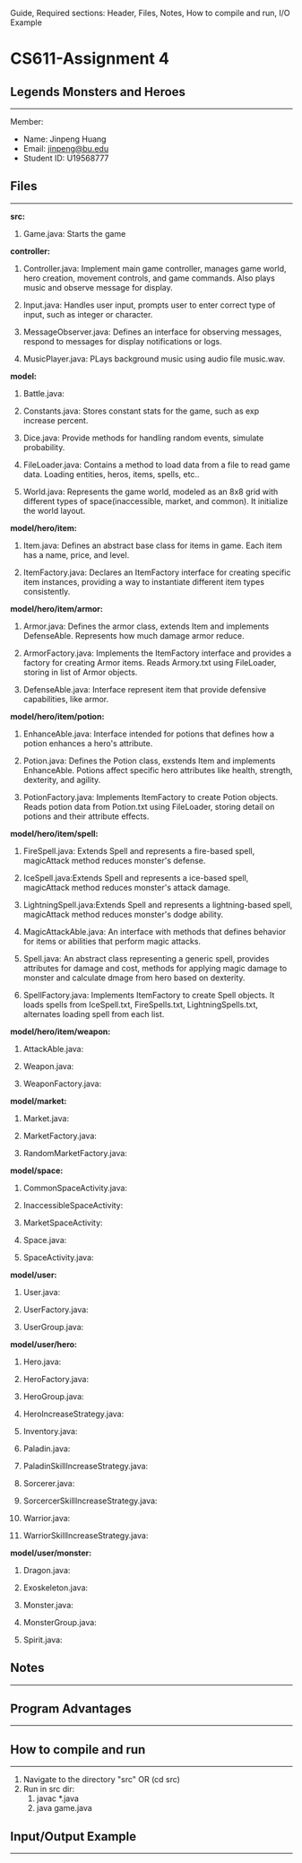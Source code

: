 Guide,
Required sections: Header, Files, Notes, How to compile and run, I/O Example

# CS611-Assignment 4
## Legends Monsters and Heroes
---------------------------------------------------------------------------

Member:
- Name: Jinpeng Huang
- Email: jinpeng@bu.edu
- Student ID: U19568777

## Files
---------------------------------------------------------------------------
**src:**
1. Game.java: Starts the game

**controller:**

1. Controller.java: Implement main game controller, manages game world, hero creation, movement controls, and game commands. Also plays music and observe message for display.

2. Input.java: Handles user input, prompts user to enter correct type of input, such as integer or character. 

3. MessageObserver.java: Defines an interface for observing messages, respond to messages for display notifications or logs.

4. MusicPlayer.java: PLays background music using audio file music.wav.

**model:**
   
1. Battle.java:

2. Constants.java: Stores constant stats for the game, such as exp increase percent.

3. Dice.java: Provide methods for handling random events, simulate probability.

4. FileLoader.java: Contains a method to load data from a file to read game data. Loading entities, heros, items, spells, etc..

5. World.java: Represents the game world, modeled as an 8x8 grid with different types of space(inaccessible, market, and common). It initialize the world layout. 

**model/hero/item:**
1. Item.java: Defines an abstract base class for items in game. Each item has a name, price, and level. 

2. ItemFactory.java: Declares an ItemFactory interface for creating specific item instances, providing a way to instantiate different item types consistently.

**model/hero/item/armor:**
1. Armor.java: Defines the armor class, extends Item and implements DefenseAble. Represents how much damage armor reduce.

2. ArmorFactory.java: Implements the ItemFactory interface and provides a factory for creating Armor items. Reads Armory.txt using FileLoader, storing in list of Armor objects.

3. DefenseAble.java: Interface represent item that provide defensive capabilities, like armor.
   
**model/hero/item/potion:**
1. EnhanceAble.java: Interface intended for potions that defines how a potion enhances a hero's attribute.

2. Potion.java: Defines the Potion class, exstends Item and implements EnhanceAble. Potions affect specific hero attributes like health, strength, dexterity, and agility.

3. PotionFactory.java: Implements ItemFactory to create Potion objects. Reads potion data from Potion.txt using FileLoader, storing detail on potions and their attribute effects.
   
**model/hero/item/spell:**
1. FireSpell.java: Extends Spell and represents a fire-based spell, magicAttack method reduces monster's defense.

2. IceSpell.java:Extends Spell and represents a ice-based spell, magicAttack method reduces monster's attack damage.

3. LightningSpell.java:Extends Spell and represents a lightning-based spell, magicAttack method reduces monster's dodge ability.

4. MagicAttackAble.java: An interface with methods that defines behavior for items or abilities that perform magic attacks.

5. Spell.java: An abstract class representing a generic spell, provides attributes for damage and cost, methods for applying magic damage to monster and calculate dmage from hero based on dexterity. 

6. SpellFactory.java: Implements ItemFactory to create Spell objects. It loads spells from IceSpell.txt, FireSpells.txt, LightningSpells.txt, alternates loading spell from each list.
   
**model/hero/item/weapon:**
1. AttackAble.java:

2. Weapon.java:

3. WeaponFactory.java: 

**model/market:**
1. Market.java:

2. MarketFactory.java:

3. RandomMarketFactory.java:

**model/space:**
1. CommonSpaceActivity.java:

2. InaccessibleSpaceActivity:

3. MarketSpaceActivity:

4. Space.java:

5. SpaceActivity.java:

**model/user:**
1. User.java:

2. UserFactory.java:

3. UserGroup.java:

**model/user/hero:**
1. Hero.java:

2. HeroFactory.java:

3. HeroGroup.java:

4. HeroIncreaseStrategy.java:

5. Inventory.java:

6. Paladin.java:

7. PaladinSkillIncreaseStrategy.java:

8. Sorcerer.java:

9. SorcercerSkillIncreaseStrategy.java:

10. Warrior.java:

11. WarriorSkillIncreaseStrategy.java:

**model/user/monster:**
1. Dragon.java:

2. Exoskeleton.java:

3. Monster.java:

4. MonsterGroup.java:

5. Spirit.java:

## Notes
---------------------------------------------------------------------------



## Program Advantages
---------------------------------------------------------------------------



## How to compile and run
---------------------------------------------------------------------------


1. Navigate to the directory "src" OR (cd src)
2. Run in src dir:
   1. javac *.java
   2. java game.java

## Input/Output Example
---------------------------------------------------------------------------
```

```
